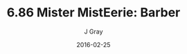 ---
title: '6.86 Mister MistEerie: Barber'
alt: 'Mysteries of the Arcana'
date: '2016-02-25'
author: 'J Gray'
artist: 'Keira'
chapter: '6 Void in the Road'
filler: false
---